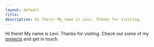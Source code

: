 ```yaml
---
layout: default
title:
description: Hi there! My name is Levi. Thanks for visiting.
---
```

Hi there! My name is Levi. Thanks for visiting. Check out some of my [projects](/projects) and get in touch.
